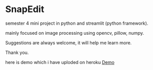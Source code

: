 # SnapEdit
semester 4 mini project in python and streamlit (python framework).

mainly focused on image processing using opencv, pillow, numpy.

Suggestions are always welcome, it will help me learn more.

Thank you.

here is demo which i have uploded on heroku <a href="https://snapedit.herokuapp.com/" target="_blank">Demo</a>
